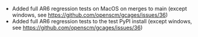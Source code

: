 - Added full AR6 regression tests on MacOS on merges to main (except windows, see https://github.com/openscm/gcages/issues/36)
- Added full AR6 regression tests to the test PyPI install (except windows, see https://github.com/openscm/gcages/issues/36)
